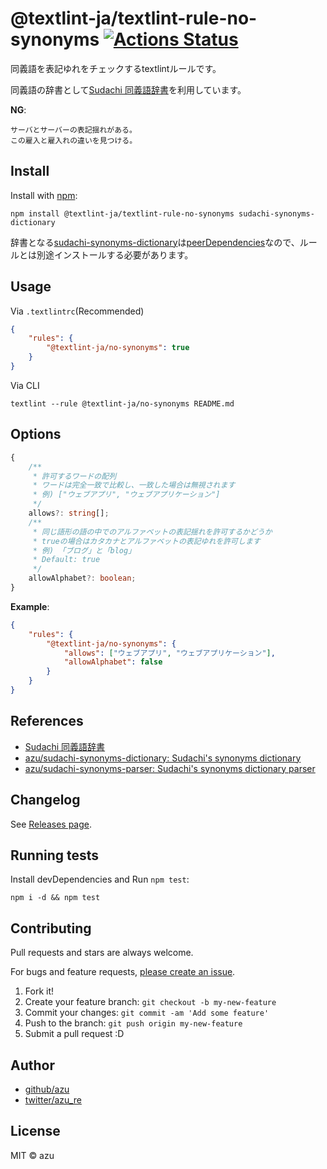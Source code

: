 # @textlint-ja/textlint-rule-no-synonyms [![Actions Status](https://github.com/textlint-ja/textlint-rule-no-synonyms/workflows/ci/badge.svg)](https://github.com/textlint-ja/textlint-rule-no-synonyms/actions?query=workflow%3Aci)

同義語を表記ゆれをチェックするtextlintルールです。

同義語の辞書として[Sudachi 同義語辞書](https://github.com/WorksApplications/SudachiDict/blob/develop/docs/synonyms.md)を利用しています。

**NG**:

```
サーバとサーバーの表記揺れがある。
この雇入と雇入れの違いを見つける。
```

## Install

Install with [npm](https://www.npmjs.com/):

    npm install @textlint-ja/textlint-rule-no-synonyms sudachi-synonyms-dictionary

辞書となる[sudachi-synonyms-dictionary](https://github.com/azu/sudachi-synonyms-dictionary)は[peerDependencies](https://npm.github.io/using-pkgs-docs/package-json/types/peerdependencies.html)なので、ルールとは別途インストールする必要があります。

## Usage

Via `.textlintrc`(Recommended)

```json
{
    "rules": {
        "@textlint-ja/no-synonyms": true
    }
}
```

Via CLI

```
textlint --rule @textlint-ja/no-synonyms README.md
```

## Options

```ts
{
    /**
     * 許可するワードの配列
     * ワードは完全一致で比較し、一致した場合は無視されます
     * 例) ["ウェブアプリ", "ウェブアプリケーション"]
     */
    allows?: string[];
    /**
     * 同じ語形の語の中でのアルファベットの表記揺れを許可するかどうか
     * trueの場合はカタカナとアルファベットの表記ゆれを許可します
     * 例) 「ブログ」と「blog」
     * Default: true
     */
    allowAlphabet?: boolean;
}
```

**Example**:

```json
{
    "rules": {
        "@textlint-ja/no-synonyms": {
            "allows": ["ウェブアプリ", "ウェブアプリケーション"],
            "allowAlphabet": false
        }
    }
}
```

## References

- [Sudachi 同義語辞書](https://github.com/WorksApplications/SudachiDict/blob/develop/docs/synonyms.md)
- [azu/sudachi-synonyms-dictionary: Sudachi's synonyms dictionary](https://github.com/azu/sudachi-synonyms-dictionary)
- [azu/sudachi-synonyms-parser: Sudachi's synonyms dictionary parser](https://github.com/azu/sudachi-synonyms-parser)


## Changelog

See [Releases page](https://github.com/textlint-ja/textlint-rule-no-synonyms/releases).

## Running tests

Install devDependencies and Run `npm test`:

    npm i -d && npm test

## Contributing

Pull requests and stars are always welcome.

For bugs and feature requests, [please create an issue](https://github.com/textlint-ja/textlint-rule-no-synonyms/issues).

1. Fork it!
2. Create your feature branch: `git checkout -b my-new-feature`
3. Commit your changes: `git commit -am 'Add some feature'`
4. Push to the branch: `git push origin my-new-feature`
5. Submit a pull request :D

## Author

- [github/azu](https://github.com/azu)
- [twitter/azu_re](https://twitter.com/azu_re)

## License

MIT © azu
